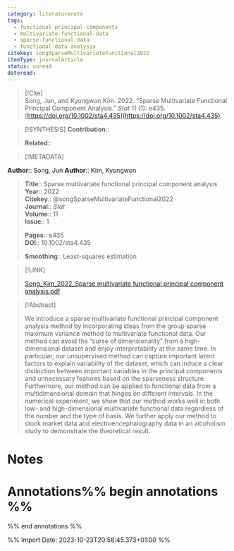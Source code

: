 ```yaml
---
category: literaturenote
tags:
  - functional-principal-components
  - multivariate-functional-data
  - sparse-functional-data
  - functional-data-analysis
citekey: songSparseMultivariateFunctional2022
itemType: journalArticle
status: unread
dateread:
---
```


> [!Cite]  
> Song, Jun, and Kyongwon Kim. 2022. “Sparse Multivariate Functional Principal Component Analysis.” _Stat_ 11 (1): e435. [https://doi.org/10.1002/sta4.435](https://doi.org/10.1002/sta4.435).

> [!SYNTHESIS] 
>**Contribution**::
>
>**Related**:: 
>

> [!METADATA]  
>
**Author**:: Song, Jun
**Author**:: Kim, Kyongwon<br>
> **Title**:: Sparse multivariate functional principal component analysis    
> **Year**:: 2022     
> **Citekey**:: @songSparseMultivariateFunctional2022    
>**Journal**:: *Stat*    
>**Volume**:: 11    
>**Issue**:: 1     
>    
>    
>     
> **Pages**:: e435    
>**DOI**:: 10.1002/sta4.435    
>
>**Smoothing**:: Least-squares estimation

> [!LINK] 
>
> [Song_Kim_2022_Sparse multivariate functional principal component analysis.pdf](file:///Users/steven/Library/CloudStorage/GoogleDrive-steven.golovkine@ul.ie/My%20Drive/bibliography/Stat/2022/Song_Kim_2022_Sparse%20multivariate%20functional%20principal%20component%20analysis.pdf).

>[!Abstract]
>
>We introduce a sparse multivariate functional principal component analysis method by incorporating ideas from the group sparse maximum variance method to multivariate functional data. Our method can avoid the “curse of dimensionality” from a high-dimensional dataset and enjoy interpretability at the same time. In particular, our unsupervised method can capture important latent factors to explain variability of the dataset, which can induce a clear distinction between important variables in the principal components and unnecessary features based on the sparseness structure. Furthermore, our method can be applied to functional data from a multidimensional domain that hinges on different intervals. In the numerical experiment, we show that our method works well in both low- and high-dimensional multivariate functional data regardless of the number and the type of basis. We further apply our method to stock market data and electroencephalography data in an alcoholism study to demonstrate the theoretical result.
>>


# Notes<br>
# Annotations%% begin annotations %%  
 
  
%% end annotations %%

%% Import Date: 2023-10-23T20:58:45.373+01:00 %%
